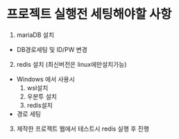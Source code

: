 # 프로젝트 실행전 세팅해야할 사항
1. mariaDB 설치
- DB경로세팅 및 ID/PW 변경

2. redis 설치 (최신버전은 linux에만설치가능)
- Windows 에서 사용시
   1. wsl설치
   2. 우분투 설치
   3. redis설치
- 경로 세팅

3. 제작한 프로젝트 웹에서 테스트시 redis 실행 후 진행

